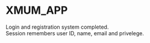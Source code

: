 # XMUM_APP
Login and registration system completed.\
Session remembers user ID, name, email and privelege.
